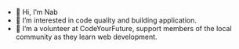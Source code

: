 - 👋 Hi, I’m Nab
- 👀 I’m interested in code quality and building application.
- 💞️ I’m a volunteer at CodeYourFuture, support members of the local community as they learn web development.
<!---
n-abraha/n-abraha is a ✨ special ✨ repository because its `README.md` (this file) appears on your GitHub profile.
You can click the Preview link to take a look at your changes.
--->
